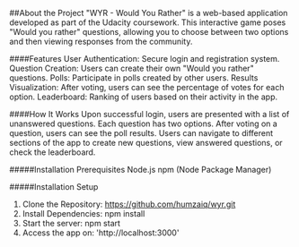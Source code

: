 ##About the Project
"WYR - Would You Rather" is a web-based application developed as part of the Udacity coursework. This interactive game poses "Would you rather" questions, allowing you to choose between two options and then viewing responses from the community. 

####Features
User Authentication: Secure login and registration system.
Question Creation: Users can create their own "Would you rather" questions.
Polls: Participate in polls created by other users.
Results Visualization: After voting, users can see the percentage of votes for each option.
Leaderboard: Ranking of users based on their activity in the app.

####How It Works
Upon successful login, users are presented with a list of unanswered questions. Each question has two options. After voting on a question, users can see the poll results. Users can navigate to different sections of the app to create new questions, view answered questions, or check the leaderboard.


#####Installation
Prerequisites
Node.js
npm (Node Package Manager)

#####Installation Setup
1. Clone the Repository: https://github.com/humzaiq/wyr.git
2. Install Dependencies: npm install
3. Start the server: npm start
4. Access the app on: 'http://localhost:3000'

   

